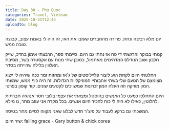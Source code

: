 ```yaml
---
title: Day 30 - Phu Quoc
categories: Travel, Vietnam
date: 2025-10-31T12:43
uploadto: blog
---
```

יום מלא רביצה ונחת. פרידה מהחברים שעזבו את האי, זה היה לי באמת עצוב, קבוצה טובה ממש.

קמתי בבוקר והרגשתי די פח אז נחתי גם היום. סיימתי ספר, הרבצתי אימון בחדכ, שייק חלבון ושוב הנודלס המדהימים מאתמול, כמובן שתי מנות עם אקסטרה בשר, מסיבת האלווין בלילה שהייתה בסדר.

החלטתי היום לקחת רגע ליצור פלייליסטים של ג'אז ומחזות זמר ככה שיהיה לי ייצוג מצומצם של הטעם שלי בשתי אהבותיי המוזיקליות הגדולות. זה היה כיף ממש, שמעתי המון מוזיקה וזה העלה המון זכרונות שמשויכים לקטעים שונים. קוד קופון בפרטי.

היום התחלפו כמעט כל האנשים בהוסטל ומצאתי את עצמי בלובי חסר אנרגיה חברתית לחלוטין, כאילו לא היה לי כוח להכיר היום אנשים. בכל מקרה אני עוזב מחר, נו מילא.

המשכתי גם ברקע לעבוד על פיצ'ר חדש לבלוג שאני מקווה לסיים מחר בטיסה.

שיר היום:
falling grace - Gary button & chick corea